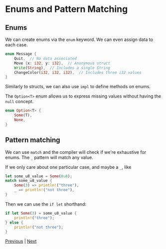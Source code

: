 # Enums and Pattern Matching

## Enums

We can create enums via the `enum` keyword. We can even assign data to each case.

```rust
enum Message {
    Quit,  // No data associated
    Move {x: i32, y: i32},  // Anonymous struct
    Write(String),  // Includes a single String
    ChangeColor(i32, i32, i32),  // Includes three i32 values
}
```

Similarly to structs, we can also use `impl` to define methods on enums.

The `Option<T>` enum allows us to express missing values without having the `null`
concept.

```rust
enum Option<T> {
    Some(T),
    None,
}
```

## Pattern matching

We can use `match` and the compiler will check if we're exhaustive for enums. The `_`
pattern will match any value.

If we only care about one particular case, and maybe a `_`, like

```rust
let some_u8_value = Some(0u8);
match some_u8_value {
    Some(3) => println!("three"),
    _ => println!("not three"),
}
```

Then we can use the `if let` shorthand:

```rust
if let Some(3) = some_u8_value {
    println!("three");
} else {
    println!("not three");
}
```

[Previous](/05-using-structs/structs/) | [Next](/07-packages-crates-and-modules/my-project/)
